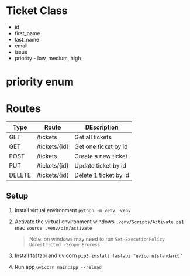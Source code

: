 
# Ticket Class
- id
- first_name
- last_name
- email
- issue
- priority - low, medium, high

# priority enum


# Routes
| Type | Route | DEscription |
| --- | ---  | ---         |
| GET  | /tickets | Get all tickets|
| GET  | /tickets/{id} | Get one ticket by id|
| POST | /tickets  | Create a new ticket|
| PUT  | /tickets/{id} | Update ticket by id |
| DELETE | /tickets/{id} | Delete 1 ticket by id |


## Setup
1. Install virtual environment `python -m venv .venv`
1. Activate the virtual environment
    windows `.venv/Scripts/Activate.ps1`
    mac `source .venv/bin/activate`

    > Note: on windows may need to run `Set-ExecutionPolicy Unrestricted -Scope Process`
1. Install fastapi and uvicorn `pip3 install fastapi "uvicorn[standard]"`
1. Run app `uvicorn main:app --reload`